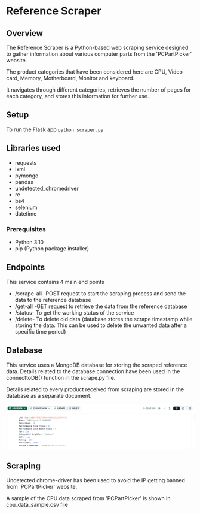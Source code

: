 # Reference Scraper

## Overview

The Reference Scraper is a Python-based web scraping service designed to gather information about various computer parts from the 'PCPartPicker' website.

The product categories that have been considered here are CPU, Video-card, Memory, Motherboard, Monitor and keyboard.

It navigates through different categories, retrieves the number of pages for each category, and stores this information for further use.

## Setup
To run the Flask app
`python scraper.py`

## Libraries used

- requests
- lxml
- pymongo
- pandas
- undetected_chromedriver
- re
- bs4
- selenium
- datetime


### Prerequisites

- Python 3.10
- pip (Python package installer)

## Endpoints

This service contains 4 main end points
- /scrape-all- POST request to start the scraping process and send the data to the reference database
- /get-all -GET request to retrieve the data from the reference database
- /status- To get the working status of the service
- /delete- To delete old data 
(database stores the scrape timestamp while storing the data. This can be used to delete the unwanted data after a specific time period)


## Database

This service uses a MongoDB database for storing the scraped reference data. Details related to the database connection have been used in the connecttoDB() function in the scrape.py file.

Details related to every product received from scraping are stored in the database as a separate document.

![Image of a document](assets/document.png)

## Scraping

Undetected chrome-driver has been used to avoid the IP getting banned from 'PCPartPicker' website.

A sample of the CPU data scraped from 'PCPartPicker' is shown in cpu_data_sample.csv file






